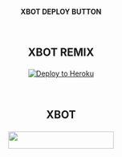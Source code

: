 <p align="center"><b>XBOT DEPLOY BUTTON</b></p>

<p align="center">&nbsp;</p>

## <p align="center">XBOT REMIX</p>

<p align="center"><a href="https://heroku.com/deploy?template=https://github.com/X-Newbie/XBot-Remix/tree/x-sql-extended"> <img src="https://www.herokucdn.com/deploy/button.svg" alt="Deploy to Heroku" /></a></p>

<p align="center">&nbsp;</p>

## <p align="center">XBOT</p>

<p align="center"><a href="https://heroku.com/deploy?template=https://github.com/X-Newbie/XBOT/tree/sql-extended"> <img src="https://img.shields.io/badge/Deploy%20To%20Heroku-red?style=for-the-badge&logo=heroku" width="210" height="34.45" /></a></p>
